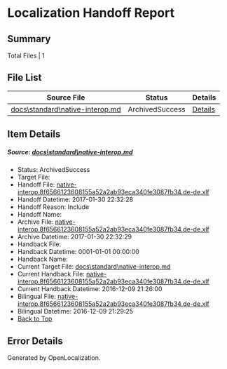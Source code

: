 # <a name='report-top'></a> Localization Handoff Report

## Summary
 Total Files | 1

## File List
 Source File | Status | Details 
 ----------- | ------ | ------- 
 [docs\standard\native-interop.md](https://github.com/dotnet/docs/blob/d18b21b67c154c4a8cf8211aa5d1473066c53656/docs/standard/native-interop.md) | ArchivedSuccess | [Details](#13a4e4e7a588d55e82c5c4cde8f825c3b4502bb43456)

## Item Details
##### <a name='13a4e4e7a588d55e82c5c4cde8f825c3b4502bb43456'></a> Source: [docs\standard\native-interop.md](https://github.com/dotnet/docs/blob/d18b21b67c154c4a8cf8211aa5d1473066c53656/docs/standard/native-interop.md)
* Status: ArchivedSuccess
* Target File: 
* Handoff File: [native-interop.8f6566123608155a52a2ab93eca340fe3087fb34.de-de.xlf](https://github.com/dotnet/docs.handoff/blob/e97ffbacd3f9872660a501c8cbc1b50d7f6d7d1a/ol-handoff/dotnet/docs.de-de/master/dotnet-core/native-interop.8f6566123608155a52a2ab93eca340fe3087fb34.de-de.xlf)
* Handoff Datetime: 2017-01-30 22:32:28
* Handoff Reason: Include
* Handoff Name: 
* Archive File: [native-interop.8f6566123608155a52a2ab93eca340fe3087fb34.de-de.xlf](https://github.com/dotnet/docs.handoff/blob/86abe12a89f6114c960baa90bfa4268042f089a9/ol-archive/dotnet/docs.de-de/master/dotnet-core/native-interop.8f6566123608155a52a2ab93eca340fe3087fb34.de-de.xlf)
* Archive Datetime: 2017-01-30 22:32:29
* Handback File: 
* Handback Datetime: 0001-01-01 00:00:00
* Handback Name: 
* Current Target File: [docs\standard\native-interop.md](https://github.com/dotnet/docs.de-de/blob/3415f0989950620d21c0badddbf353b1efafbb2d/docs/standard/native-interop.md)
* Current Handback File: [native-interop.8f6566123608155a52a2ab93eca340fe3087fb34.de-de.xlf](https://github.com/dotnet/docs.handback/blob/e953f494333363c8a4768bfe95907d6781c2ceb0/ol-handback/dotnet/docs.de-de/master/ht-p2/native-interop.8f6566123608155a52a2ab93eca340fe3087fb34.de-de.xlf)
* Current Handback Datetime: 2016-12-09 21:26:00
* Bilingual File: [native-interop.8f6566123608155a52a2ab93eca340fe3087fb34.de-de.xlf](https://github.com/dotnet/docs.handback/blob/e953f494333363c8a4768bfe95907d6781c2ceb0/ol-handback/dotnet/docs.de-de/master/ht-p2/native-interop.8f6566123608155a52a2ab93eca340fe3087fb34.de-de.xlf)
* Bilingual Datetime: 2016-12-09 21:29:25
* [Back to Top](#report-top)


## Error Details

Generated by OpenLocalization.

